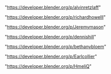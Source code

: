 "https://developer.blender.org/p/alvinretzlaff"

"https://developer.blender.org/p/richardhowelll"

"https://developer.blender.org/p/Jeremymason"

"https://developer.blender.org/p/dennishill"

"https://developer.blender.org/p/bethanybloem"

"https://developer.blender.org/p/Earlcollier"

"https://developer.blender.org/p/HmeliQ"

 
